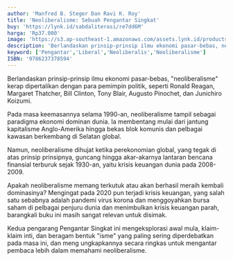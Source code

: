 ```yaml
---
author: 'Manfred B. Steger Dan Ravi K. Roy'
title: 'Neoliberalisme: Sebuah Pengantar Singkat'
buy: 'https://lynk.id/sabdaliterasi/re7dd6M'
harga: 'Rp37.000'
image: 'https://s3.ap-southeast-1.amazonaws.com/assets.lynk.id/products/27-06-2024/1719503047023_1061397'
description: 'Berlandaskan prinsip-prinsip ilmu ekonomi pasar-bebas, neoliberalisme kerap dipertalikan dengan para pemimpin politik, seperti Ronald Reagan, Margaret Thatcher, Bill Clinton, Tony Blair, Augusto Pinochet, dan Junichiro Koizumi. '
keyword: ['Pengantar','Liberal','Neoliberalis','Neoliberalisme']
ISBN: '9786237378594'
---
```

<p>Berlandaskan prinsip-prinsip ilmu ekonomi pasar-bebas, "neoliberalisme" kerap dipertalikan dengan para pemimpin politik, seperti Ronald Reagan, Margaret Thatcher, Bill Clinton, Tony Blair, Augusto Pinochet, dan Junichiro Koizumi. </p><p>Pada masa keemasannya selama 1990-an, neoliberalisme tampil sebagai paradigma ekonomi dominan dunia. Ia membentang mulai dari jantung kapitalisme Anglo-Amerika hingga bekas blok komunis dan pelbagai kawasan berkembang di Selatan global. </p><p>Namun, neoliberalisme dihujat ketika perekonomian global, yang tegak di atas prinsip­ prinsipnya, guncang hingga akar-akarnya lantaran bencana finansial terburuk sejak 1930-an, yaitu krisis keuangan dunia pada 2008-2009. </p><p>Apakah neoliberalisme memang terkutuk atau akan berhasil meraih kembali dominasinya? Mengingat pada 2020 pun terjadi krisis keuangan, yang salah satu sebabnya adalah pandemi virus korona dan menggoyahkan bursa saham di pelbagai penjuru dunia dan menimbulkan krisis keuangan parah, barangkali buku ini masih sangat relevan untuk disimak. </p><p>Kedua pengarang Pengantar Singkat ini mengeksplorasi awal mula, klaim-klaim inti, dan beragam bentuk "isme" yang paling sering diperdebatkan pada masa ini, dan meng­ ungkapkannya secara ringkas untuk mengantar pembaca lebih dalam memahami neoliberalisme.</p>
